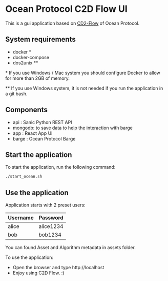 # Ocean Protocol C2D Flow UI

This is a gui application based on [CD2-Flow](https://github.com/oceanprotocol/ocean.py/blob/main/READMEs/c2d-flow.md) of Ocean Protocol.

## System requirements

- docker *
- docker-compose
- dos2unix **

\* If you use Windows / Mac system you should configure Docker to allow for more than 2GB of memory.

\*\* If you use Windows system, it is not needed if you run the application in a git bash.

## Components

- api : Sanic Python REST API
- mongodb: to save data to help the interaction with barge
- app : React App UI
- barge : Ocean Protocol Barge

## Start the application

To start the application, run the following command:

```bash
./start_ocean.sh
```


## Use the application

Application starts with 2 preset users:


| Username | Password       |
|----------|----------------|
| alice    | alice1234      |
| bob      | bob1234        |


You can found Asset and Algorithm metadata in assets folder.

To use the application:

* Open the browser and type http://localhost 
* Enjoy using C2D Flow. :)